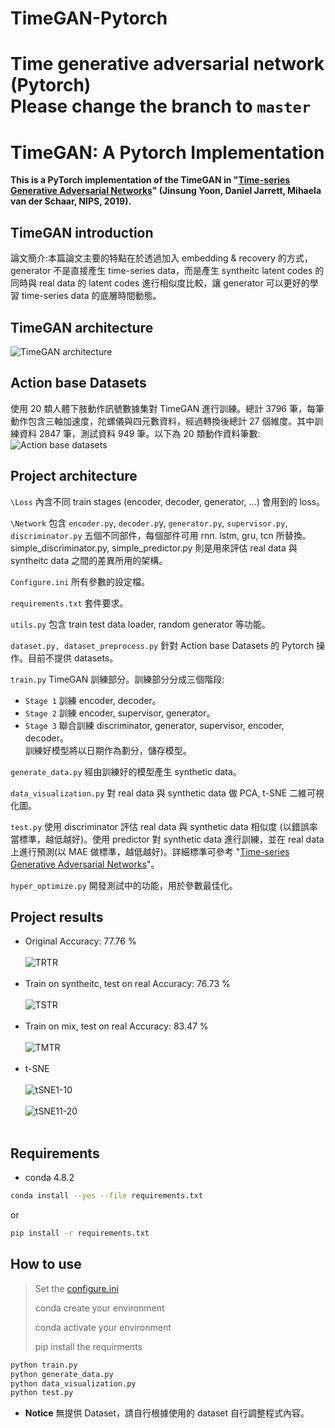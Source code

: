 # TimeGAN-Pytorch
Time generative adversarial network (Pytorch)   
Please change the branch to `master`
=======
# TimeGAN: A Pytorch Implementation
**This is a PyTorch implementation of the TimeGAN in "[Time-series Generative Adversarial Networks](https://papers.nips.cc/paper/2019/hash/c9efe5f26cd17ba6216bbe2a7d26d490-Abstract.html)" (Jinsung Yoon, Daniel Jarrett, Mihaela van der Schaar, NIPS, 2019).**

## TimeGAN introduction
論文簡介:本篇論文主要的特點在於透過加入 embedding & recovery 的方式， generator 不是直接產生 time-series data，而是產生 syntheitc latent codes 的同時與 real data 的 latent codes 進行相似度比較，讓 generator 可以更好的學習 time-series data 的底層時間動態。


## TimeGAN architecture
![TimeGAN architecture](https://github.com/kent1201/TimeGAN-Pytorch/blob/main/src/TimeGAN%20architecture.jpg)

## Action base Datasets
使用 20 類人體下肢動作訊號數據集對 TimeGAN 進行訓練。總計 3796 筆，每筆動作包含三軸加速度，陀螺儀與四元數資料，經過轉換後總計 27 個維度。其中訓練資料 2847 筆，測試資料 949 筆。以下為 20 類動作資料筆數:
![Action base datasets](https://github.com/kent1201/TimeGAN-Pytorch/blob/main/src/image.png)

## Project architecture
`\Loss` 內含不同 train stages (encoder, decoder, generator, ...) 會用到的 loss。  

`\Network` 包含 `encoder.py`, `decoder.p`y, `generator.py`, `supervisor.py`, `discriminator.py` 五個不同部件，每個部件可用 rnn. lstm, gru, tcn 所替換。simple_discriminator.py, simple_predictor.py 則是用來評估 real data 與 syntheitc data 之間的差異所用的架構。 

`Configure.ini` 所有參數的設定檔。 

`requirements.txt` 套件要求。

`utils.py` 包含 train test data loader, random generator 等功能。  

`dataset.py, dataset_preprocess.py` 針對 Action base Datasets 的 Pytorch 操作。目前不提供 datasets。  

`train.py` TimeGAN 訓練部分。訓練部分分成三個階段: 
* `Stage 1` 訓練 encoder, decoder。
* `Stage 2` 訓練 encoder, supervisor, generator。
* `Stage 3` 聯合訓練 discriminator, generator, supervisor, encoder, decoder。  
訓練好模型將以日期作為劃分，儲存模型。

`generate_data.py` 經由訓練好的模型產生 synthetic data。 

`data_visualization.py` 對 real data 與 synthetic data 做 PCA, t-SNE 二維可視化圖。 

`test.py` 使用 discriminator 評估 real data 與 synthetic data 相似度 (以錯誤率當標準，越低越好)。使用 predictor 對 synthetic data 進行訓練，並在 real data 上進行預測(以 MAE 做標準，越低越好)。詳細標準可參考 "[Time-series Generative Adversarial Networks](https://papers.nips.cc/paper/2019/hash/c9efe5f26cd17ba6216bbe2a7d26d490-Abstract.html)"。 

`hyper_optimize.py` 開發測試中的功能，用於參數最佳化。

## Project results
* Original Accuracy: 77.76 %
<br/> </br>
![TRTR](https://github.com/kent1201/TimeGAN-Pytorch/blob/main/src/TRTR_7776.jpg)
<br/> </br>
* Train on syntheitc, test on real Accuracy: 76.73 %
<br/> </br>
![TSTR](https://github.com/kent1201/TimeGAN-Pytorch/blob/main/src/TSTR_7673.jpg)
<br/> </br>
* Train on mix, test on real Accuracy: 83.47 %
<br/> </br>
![TMTR](https://github.com/kent1201/TimeGAN-Pytorch/blob/main/src/TMTR_8347.jpg)
<br/> </br>
* t-SNE
<br/> </br>
![tSNE1-10](https://github.com/kent1201/TimeGAN-Pytorch/blob/main/src/tSNE1_10.jpg)
<br/> </br>
![tSNE11-20](https://github.com/kent1201/TimeGAN-Pytorch/blob/main/src/tSNE11_20.jpg)
<br/> </br>

## Requirements
* conda 4.8.2
```bash
conda install --yes --file requirements.txt
``` 
or
```bash
pip install -r requirements.txt
```
## How to use 
>Set the [configure.ini](https://github.com/kent1201/TimeGAN-Pytorch/blob/main/src/TimeGAN-Configure.pptx) 
>
>conda create your environment 
>
>conda activate your environment 
>
>pip install the requirments 
```python
python train.py
python generate_data.py
python data_visualization.py
python test.py
```
* **Notice** 無提供 Dataset，請自行根據使用的 dataset 自行調整程式內容。
